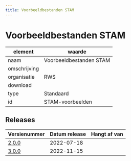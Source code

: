 ```yaml
---
title: Voorbeeldbestanden STAM
---
```


# Voorbeeldbestanden STAM

|element|waarde|
|-----|------|
| naam  |Voorbeeldbestanden STAM|
| omschrijving  ||
| organisatie  |RWS|
| download  | []()|
| type  |Standaard|
| id  |STAM-voorbeelden|

## Releases

|Versienummer|Datum release|Hangt af van
|-------|-------|-----|
| [2.0.0](<https://iplo.nl/digitaal-stelsel/aansluiten/standaarden/stam-imam/>)|2022-07-18||
| [3.0.0](<https://iplo.nl/digitaal-stelsel/aansluiten/standaarden/stam-imam/>)|2022-11-15||

